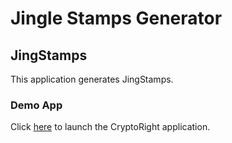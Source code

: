 # Jingle Stamps Generator

## JingStamps

This application generates JingStamps.

### Demo App

Click [here](frontend/index.html) to launch the CryptoRight application.
